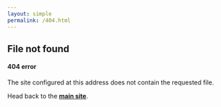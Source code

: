 ```yaml
---
layout: simple
permalink: /404.html
---
```

## File not found
#### 404 error

The site configured at this address does not contain the requested file.

Head back to the **[main site](/)**.
